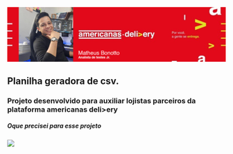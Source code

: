 <img src=".\Assets\header.png"/>

## Planilha geradora de csv.
### Projeto desenvolvido para auxiliar lojistas parceiros da plataforma americanas deli>ery
##### Oque precisei para esse projeto
<div> 
  <img src="https://img.shields.io/badge/-VBA-%230077B5?style=for-the-badge&logo=office&logoColor=white"> 
</div>
